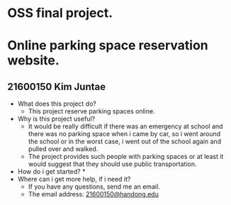 # OSS final project.
# Online parking space reservation website.
## 21600150 Kim Juntae
* What does this project do?
  * This project reserve parking spaces online.
* Why is this project useful?
  * It would be really difficult if there was an emergency at school and there was no parking space when i came by car, so i went around the school or in the worst case, i went out of the school again and pulled  over and walked.
  * The project provides such people with parking spaces or at least it would suggest that they should use public transportation.
* How do i get started?
  * 
* Where can i get more help, if i need it?
  * If you have any questions, send me an email.
  * The email address: [21600150@handong.edu](mailto:21600150@handong.edu)
